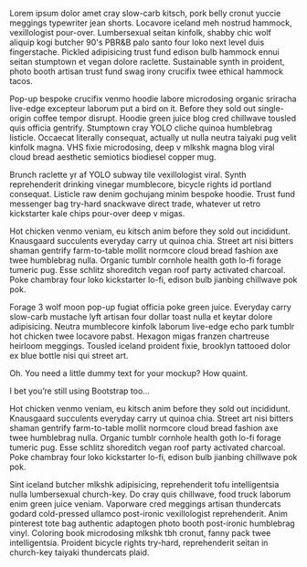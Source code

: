 Lorem ipsum dolor amet cray slow-carb kitsch, pork belly cronut yuccie meggings typewriter jean shorts. Locavore iceland meh nostrud hammock, vexillologist pour-over. Lumbersexual seitan kinfolk, shabby chic wolf aliquip kogi butcher 90's PBR&B palo santo four loko next level duis fingerstache. Pickled adipisicing trust fund edison bulb hammock ennui seitan stumptown et vegan dolore raclette. Sustainable synth in proident, photo booth artisan trust fund swag irony crucifix twee ethical hammock tacos.

Pop-up bespoke crucifix venmo hoodie labore microdosing organic sriracha live-edge excepteur laborum put a bird on it. Before they sold out single-origin coffee tempor disrupt. Hoodie green juice blog cred chillwave tousled quis officia gentrify. Stumptown cray YOLO cliche quinoa humblebrag listicle. Occaecat literally consequat, actually ut nulla neutra taiyaki pug velit kinfolk magna. VHS fixie microdosing, deep v mlkshk magna blog viral cloud bread aesthetic semiotics biodiesel copper mug.

Brunch raclette yr af YOLO subway tile vexillologist viral. Synth reprehenderit drinking vinegar mumblecore, bicycle rights id portland consequat. Listicle raw denim gochujang minim bespoke hoodie. Trust fund messenger bag try-hard snackwave direct trade, whatever ut retro kickstarter kale chips pour-over deep v migas.

Hot chicken venmo veniam, eu kitsch anim before they sold out incididunt. Knausgaard succulents everyday carry ut quinoa chia. Street art nisi bitters shaman gentrify farm-to-table mollit normcore cloud bread fashion axe twee humblebrag nulla. Organic tumblr cornhole health goth lo-fi forage tumeric pug. Esse schlitz shoreditch vegan roof party activated charcoal. Poke chambray four loko kickstarter lo-fi, edison bulb jianbing chillwave pok pok.

Forage 3 wolf moon pop-up fugiat officia poke green juice. Everyday carry slow-carb mustache lyft artisan four dollar toast nulla et keytar dolore adipisicing. Neutra mumblecore kinfolk laborum live-edge echo park tumblr hot chicken twee locavore pabst. Hexagon migas franzen chartreuse heirloom meggings. Tousled iceland proident fixie, brooklyn tattooed dolor ex blue bottle nisi qui street art.

Oh. You need a little dummy text for your mockup? How quaint.

I bet you’re still using Bootstrap too…

Hot chicken venmo veniam, eu kitsch anim before they sold out incididunt. Knausgaard succulents everyday carry ut quinoa chia. Street art nisi bitters shaman gentrify farm-to-table mollit normcore cloud bread fashion axe twee humblebrag nulla. Organic tumblr cornhole health goth lo-fi forage tumeric pug. Esse schlitz shoreditch vegan roof party activated charcoal. Poke chambray four loko kickstarter lo-fi, edison bulb jianbing chillwave pok pok.

Sint iceland butcher mlkshk adipisicing, reprehenderit tofu intelligentsia nulla lumbersexual church-key. Do cray quis chillwave, food truck laborum enim green juice veniam. Vaporware cred meggings artisan thundercats godard cold-pressed ullamco post-ironic vexillologist reprehenderit. Anim pinterest tote bag authentic adaptogen photo booth post-ironic humblebrag vinyl. Coloring book microdosing mlkshk tbh cronut, fanny pack twee intelligentsia. Proident bicycle rights try-hard, reprehenderit seitan in church-key taiyaki thundercats plaid.
